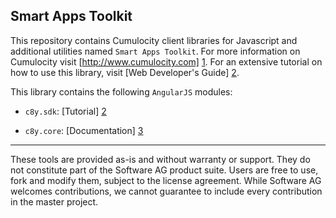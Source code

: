 ## Smart Apps Toolkit

This repository contains Cumulocity client libraries for Javascript and additional utilities named `Smart Apps Toolkit`. For more information on Cumulocity visit [http://www.cumulocity.com] [1]. For an extensive tutorial on how to use this library, visit [Web Developer's Guide] [2].

This library contains the following `AngularJS` modules:

* `c8y.sdk`: [Tutorial] [2]
* `c8y.core`: [Documentation] [3]

  [1]: http://www.cumulocity.com
  [2]: https://www.cumulocity.com/guides/web/smart-toolkit/
  [3]: http://resources.cumulocity.com/documentation/jssdk/latest/


------------------------------

These tools are provided as-is and without warranty or support. They do not constitute part of the Software AG product suite. Users are free to use, fork and modify them, subject to the license agreement. While Software AG welcomes contributions, we cannot guarantee to include every contribution in the master project.
